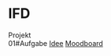 # IFD
Projekt
<br>
01#Aufgabe
    <a href="">Idee</a>
    <a href="https://github.com/carolinbng/IFD/blob/main/01%23Aufgabe/Moodboard.pdf">Moodboard</a>